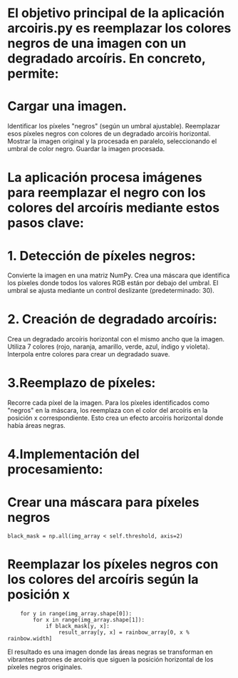  # El objetivo principal de la aplicación arcoiris.py es reemplazar los colores negros de una imagen con un degradado arcoíris. En concreto, permite:

# Cargar una imagen.
Identificar los píxeles "negros" (según un umbral ajustable).
Reemplazar esos píxeles negros con colores de un degradado arcoíris horizontal.
Mostrar la imagen original y la procesada en paralelo, seleccionando el umbral de color negro.
Guardar la imagen procesada.


# La aplicación procesa imágenes para reemplazar el negro con los colores del arcoíris mediante estos pasos clave:

# 1. Detección de píxeles negros:
Convierte la imagen en una matriz NumPy.
Crea una máscara que identifica los píxeles donde todos los valores RGB están por debajo del umbral.
El umbral se ajusta mediante un control deslizante (predeterminado: 30).

# 2. Creación de degradado arcoíris:
Crea un degradado arcoíris horizontal con el mismo ancho que la imagen.
Utiliza 7 colores (rojo, naranja, amarillo, verde, azul, índigo y violeta).
Interpola entre colores para crear un degradado suave.

# 3.Reemplazo de píxeles:
Recorre cada píxel de la imagen.
Para los píxeles identificados como "negros" en la máscara, los reemplaza con el color del arcoíris en la posición x correspondiente.
Esto crea un efecto arcoíris horizontal donde había áreas negras.

# 4.Implementación del procesamiento:
    
# Crear una máscara para píxeles negros
    black_mask = np.all(img_array < self.threshold, axis=2)

# Reemplazar los píxeles negros con los colores del arcoíris según la posición x
        for y in range(img_array.shape[0]):
            for x in range(img_array.shape[1]):
                if black_mask[y, x]:
                    result_array[y, x] = rainbow_array[0, x % rainbow.width]


El resultado es una imagen donde las áreas negras se transforman en vibrantes patrones de arcoíris que siguen la posición horizontal de los píxeles negros originales.
